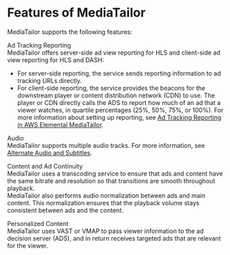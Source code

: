 # Features of MediaTailor<a name="what-is-features"></a>

MediaTailor supports the following features: 

Ad Tracking Reporting  
MediaTailor offers server\-side ad view reporting for HLS and client\-side ad view reporting for HLS and DASH:  
+ For server\-side reporting, the service sends reporting information to ad tracking URLs directly\.
+ For client\-side reporting, the service provides the beacons for the downstream player or content distribution network \(CDN\) to use\. The player or CDN directly calls the ADS to report how much of an ad that a viewer watches, in quartile percentages \(25%, 50%, 75%, or 100%\)\.
For more information about setting up reporting, see [Ad Tracking Reporting in AWS Elemental MediaTailor](ad-reporting.md)\.

Audio   
MediaTailor supports multiple audio tracks\. For more information, see [Alternate Audio and Subtitles](manifest-audio-captions.md)\.

Content and Ad Continuity  
MediaTailor uses a transcoding service to ensure that ads and content have the same bitrate and resolution so that transitions are smooth throughout playback\.  
MediaTailor also performs audio normalization between ads and main content\. This normalization ensures that the playback volume stays consistent between ads and the content\.

Personalized Content  
MediaTailor uses VAST or VMAP to pass viewer information to the ad decision server \(ADS\), and in return receives targeted ads that are relevant for the viewer\.